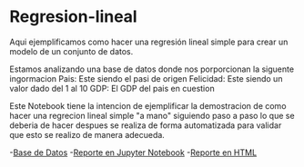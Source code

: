 # Regresion-lineal
Aqui ejemplificamos como hacer una regresión lineal simple para crear un modelo de un conjunto de datos.

Estamos analizando una base de datos donde nos porporcionan la siguente ingormacion
Pais: Este siendo el pasi de origen
Felicidad: Este siendo un valor dado del 1 al 10
GDP: El GDP del pais en cuestion

Este Notebook tiene la intencion de ejemplificar la demostracion de como hacer una regrecion lineal simple "a mano" siguiendo paso a paso lo que se deberia de hacer
despues se realiza de forma automatizada para validar que esto se realizo de manera adecueda.

-[Base de Datos](https://github.com/StrikStorm/Regresion-lineal/blob/main/Felicidad%20y%20GDP.csv)
-[Reporte en Jupyter Notebook](https://github.com/StrikStorm/Regresion-lineal/blob/main/Regrecion_lineal.ipynb)
-[Reporte en HTML](https://github.com/StrikStorm/Regresion-lineal/blob/main/Regrecion_lineal.html)

